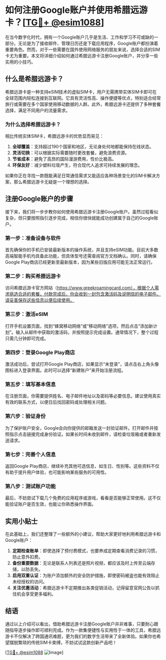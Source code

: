 # 如何注册Google账户并使用希腊远游卡？[[TG💪+ @esim1088](https://t.me/s/esim1088)]

在当今数字化时代，拥有一个Google账户几乎是生活、工作和学习不可或缺的一部分。无论是为了接收邮件、管理日历还是下载应用程序，Google账户都扮演着重要角色。然而，对于一些需要在国外使用网络服务的朋友来说，选择合适的SIM卡尤为重要。本文将详细介绍如何通过希腊远游卡注册Google账户，并分享一些实用的小技巧。

## 什么是希腊远游卡？

希腊远游卡是一种支持eSIM技术的虚拟SIM卡，用户无需携带实体SIM卡即可在全球范围内轻松连接到互联网。它具有灵活性高、操作便捷等优点，特别适合经常旅行或需要在多个国家使用移动数据的人群。此外，希腊远游卡还提供了多种套餐选择，满足不同用户的流量需求。

### 为什么选择希腊远游卡？

相比传统实体SIM卡，希腊远游卡的优势显而易见：

1. **全球覆盖**：支持超过190个国家和地区，无论身处何地都能保持在线状态。
2. **灵活切换**：可以根据实际需要随时更改套餐，避免浪费资源。
3. **节省成本**：避免了高昂的国际漫游费用，性价比极高。
4. **环保友好**：减少塑料垃圾产生，符合现代人追求可持续发展的理念。

如果你正在寻找一款既能满足日常通信需求又能适应各种场景变化的SIM卡解决方案，那么希腊远游卡无疑是一个理想的选择。

## 注册Google账户的步骤

接下来，我们将一步步教你如何使用希腊远游卡注册Google账户。虽然过程看似复杂，但只要按照指引逐步完成，相信你很快就能成功创建属于自己的Google账户。

### 第一步：准备设备与软件

首先确保你的手机已安装最新版本的操作系统，并且支持eSIM功能。目前大多数高端智能手机均具备此功能，但具体型号还需查阅官方文档确认。同时，请确保Google Play商店已经更新至最新版本，因为某些旧版应用可能无法正常运行。

### 第二步：购买希腊远游卡

访问希腊远游卡官方网站（https://www.greekroamingcard.com），根据个人需求挑选合适的套餐。付款完成后，你会收到一封包含激活码及说明信的电子邮件。请妥善保存这些信息以便后续使用。

### 第三步：激活eSIM

打开手机设置页面，找到“蜂窝移动网络”或“移动网络”选项，然后点击“添加新计划”。输入从邮件中获取的激活码，并按照提示完成设置。通常情况下，整个过程只需几分钟即可完成。

### 第四步：登录Google Play商店

激活成功后，尝试打开Google Play商店，如果显示“未登录”，请点击右上角头像图标进入登录界面。此时可以选择“新建账户”来开始注册流程。

### 第五步：填写基本信息

在注册页面，你需要提供姓名、电子邮件地址以及密码等必要信息。建议使用真实有效的联系方式，以便日后找回密码或处理相关问题。

### 第六步：验证身份

为了保护账户安全，Google会向你提供的邮箱发送一封验证邮件。打开邮件并按照指示点击链接完成身份验证。如果长时间未收到邮件，请检查垃圾箱或者重新发送请求。

### 第七步：完善个人信息

返回Google Play商店，继续补充其他可选信息，如生日、性别等。这些资料不仅有助于提升用户体验，也可能影响某些服务的可用性。

### 第八步：测试账户功能

最后，不妨尝试下载几个免费的应用程序或游戏，看看是否能够正常使用。这不仅能验证账户是否生效，也能让你熟悉操作界面。

## 实用小贴士

在此基础上，我们还整理了一些额外的小建议，帮助大家更好地利用希腊远游卡和Google账户：

1. **定期检查账单**：即使选择了预付费模式，也要养成定期查看消费记录的习惯，防止意外扣费。
2. **备份重要数据**：无论是联系人列表还是照片视频，都应该及时上传至云端存储，以防丢失。
3. **启用双重认证**：为账户添加额外的安全防护措施，即使密码被盗也能有效阻止未经授权的访问。
4. **关注优惠活动**：希腊远游卡不定期推出各类促销活动，记得留意官网公告以抓住机会享受更多福利。

## 结语

通过以上介绍可以看出，借助希腊远游卡注册Google账户并非难事，只要耐心跟随指导逐步操作即可顺利完成。作为一款集便捷性与实用性于一体的工具，希腊远游卡不仅解决了跨国通讯难题，更为我们的数字生活带来了全新体验。如果你也希望摆脱繁琐的传统SIM卡束缚，不妨试试这款创新产品吧！

[[TG💪+ @esim1088](https://t.me/s/esim1088) ![Image](https://i.postimg.cc/4NQfJmqS/Snipaste-2025-05-13-00-14-12.png)]